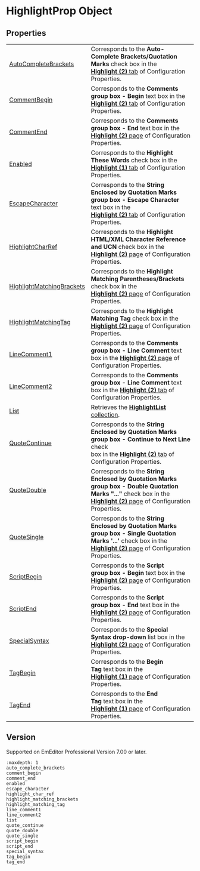 # HighlightProp Object

## Properties

|     |     |
| --- | --- |
| [AutoCompleteBrackets](auto_complete_brackets) | Corresponds to the **Auto-Complete Brackets/Quotation Marks** check box in the <br> [**Highlight (2)** tab](../../dlg/properties/highlight2/index) of Configuration Properties. |
| [CommentBegin](comment_begin) | Corresponds to the **Comments**<br>**group box - Begin** text box in the <br> [**Highlight (2)** tab](../../dlg/properties/highlight2/index) of Configuration Properties. |
| [CommentEnd](comment_end) | Corresponds to the **Comments**<br>**group box - End** text box in the <br> [**Highlight (2)** page](../../dlg/properties/highlight2/index) of Configuration Properties. |
| [Enabled](enabled) | Corresponds to the **Highlight**<br>**These Words** check box in the [**Highlight (1)** tab](../../dlg/properties/highlight1/index) of Configuration Properties. |
| [EscapeCharacter](escape_character) | Corresponds to the **String**<br>**Enclosed by Quotation Marks group box - Escape Character** text box in the <br> [**Highlight (2)** tab](../../dlg/properties/highlight2/index) of Configuration Properties. |
| [HighlightCharRef](highlight_char_ref) | Corresponds to the **Highlight HTML/XML Character Reference and UCN** check box in the [**Highlight (2)** page](../../dlg/properties/highlight2/index) of Configuration Properties. |
| [HighlightMatchingBrackets](highlight_matching_brackets) | Corresponds to the **Highlight**<br>**Matching Parentheses/Brackets** check box in the <br> [**Highlight (2)** page](../../dlg/properties/highlight2/index) of Configuration Properties. |
| [HighlightMatchingTag](highlight_matching_tag) | Corresponds to the **Highlight**<br>**Matching Tag** check box in the <br> [**Highlight (2)** page](../../dlg/properties/highlight2/index) of Configuration Properties. |
| [LineComment1](line_comment1) | Corresponds to the **Comments**<br>**group box - Line Comment** text box in the [**Highlight (2)** page](../../dlg/properties/highlight2/index) of Configuration Properties. |
| [LineComment2](line_comment2) | Corresponds to the **Comments**<br>**group box - Line Comment** text box in the [**Highlight (2)** tab](../../dlg/properties/highlight2/index) of Configuration Properties. |
| [List](list) | Retrieves the [**HighlightList** collection](../highlight_list/index). |
| [QuoteContinue](quote_continue) | Corresponds to the **String Enclosed by Quotation Marks group box - Continue to Next Line** check <br> box in the [**Highlight (2)** tab](../../dlg/properties/highlight2/index) of Configuration Properties. |
| [QuoteDouble](quote_double) | Corresponds to the **String**<br>**Enclosed by Quotation Marks group box - Double Quotation Marks "..."** check box in the <br> [**Highlight (2)** page](../../dlg/properties/highlight2/index) of Configuration Properties. |
| [QuoteSingle](quote_single) | Corresponds to the **String**<br>**Enclosed by Quotation Marks group box - Single Quotation Marks '...'** check box in the <br> [**Highlight (2)** page](../../dlg/properties/highlight2/index) of Configuration Properties. |
| [ScriptBegin](script_begin) | Corresponds to the **Script**<br>**group box - Begin** text box in the <br> [**Highlight (2)** page](../../dlg/properties/highlight2/index) of Configuration Properties. |
| [ScriptEnd](script_end) | Corresponds to the **Script**<br>**group box - End** text box in the [**Highlight (2)** page](../../dlg/properties/highlight2/index) of Configuration Properties. |
| [SpecialSyntax](special_syntax) | Corresponds to the **Special**<br>**Syntax drop-down** list box in the <br> [**Highlight (2)** page](../../dlg/properties/highlight2/index) of Configuration Properties. |
| [TagBegin](tag_begin) | Corresponds to the **Begin**<br>**Tag** text box in the <br> [**Highlight (1)** page](../../dlg/properties/highlight1/index) of Configuration Properties. |
| [TagEnd](tag_end) | Corresponds to the **End**<br>**Tag** text box in the <br> [**Highlight (1)** page](../../dlg/properties/highlight1/index) of Configuration Properties. |

## Version

Supported on EmEditor Professional Version 7.00 or later.


```{toctree}
:maxdepth: 1
auto_complete_brackets
comment_begin
comment_end
enabled
escape_character
highlight_char_ref
highlight_matching_brackets
highlight_matching_tag
line_comment1
line_comment2
list
quote_continue
quote_double
quote_single
script_begin
script_end
special_syntax
tag_begin
tag_end
```
